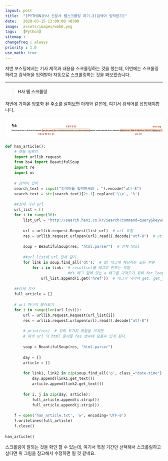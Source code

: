 ```yaml
---
layout: post
title:  "[PYTHON]H사 신문사 웹스크롤링 하기-3(검색어 입력받기)"
date:   2020-03-15 13:00:00 +0300
image:  assets/images/web6.png
tags:   [Python]
sitemap :
changefreq : always
priority : 1.0
use_math: true
---
```


저번 포스팅에서는 기사 제목과 내용을 스크롤링하는 것을 했는데, 이번에는 스크롤링 하려고 검색어을 입력받아 자동으로 스크롤링하는 것을 짜보겠습니다. 

--------

> #### H사 웹 스크롤링 


저번에 가져온 암호화 된 주소를 살펴보면 아래와 같은데, 여기서 검색어를 삽입해야합니다. 

<center><img src="../assets//images/web6.png" ></center>


```python
def han_article():
    # 모듈 임포트
    import urllib.request
    from bs4 import BeautifulSoup
    import re
    import os

    # 검색어 입력
    search_text = input("검색어를 입력하세요 : ").encode("utf-8")
    search_text = str(search_text)[2:-1].replace('\\x', '%')

    ##상세 기사 url   
    url_list = []
    for i in range(30):
        list_url = "http://search.hani.co.kr/Search?command=query&keyword="+search_text+"&media=news&submedia=&sort=d&period=all&datefrom=2020.01.01&dateto=2020.03.22&pageseq="+str(i)

        url = urllib.request.Request(list_url)  # url 요청
        res = urllib.request.urlopen(url).read().decode("utf-8")  # utf 파일로 decoding

        soup = BeautifulSoup(res, "html.parser")  # 전체 html

        ##url_list에 url 전체 담기
        for link in soup.find_all('dt'):  # dt 태그에 해당하는 모든 부분
            for i in link:  # resultset를 태그로 만드는 작업 
                            #dt 태그 밑에 있는 a 태그를 가져오기 위해 for loop
                url_list.append(i.get('href'))  # 태그가 되어야 get, get_text()를 쓸 수 있다.

    ##상세 기사    
    full_article = []

    # url 하나씩 불러오기
    for i in range(len(url_list)):
        url = urllib.request.Request(url_list[i])
        res = urllib.request.urlopen(url).read().decode("utf-8")

        # print(res)  # 위의 두가지 작업을 거치면 
        # 위의 url 의 html 문서를 res 변수에 담을수 있게 된다.
        
        soup = BeautifulSoup(res, "html.parser")

        day = []
        article = []

        for link1, link2 in zip(soup.find_all('p', class_="date-time"), soup.find_all('div', class_="text")):
            day.append(link1.get_text())
            article.append(link2.get_text())

        for i, j in zip(day, article):
            full_article.append(i.strip())
            full_article.append(j.strip())

    f = open('han_article.txt', 'w', encoding='UTF-8')
    f.writelines(full_article)
    f.close()

han_article()
```


스크롤링이 잘되는 것을 확인 할 수 있는데, 여기서 특정 기간만 선택해서 스크롤링하고 싶다면 위 그림을 참고해서 수정하면 될 것 같네요. 


